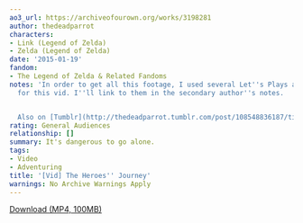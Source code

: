 ```yaml
---
ao3_url: https://archiveofourown.org/works/3198281
author: thedeadparrot
characters:
- Link (Legend of Zelda)
- Zelda (Legend of Zelda)
date: '2015-01-19'
fandom:
- The Legend of Zelda & Related Fandoms
notes: 'In order to get all this footage, I used several Let''s Plays as source material
  for this vid. I''ll link to them in the secondary author''s notes.


  Also on [Tumblr](http://thedeadparrot.tumblr.com/post/108548836187/title-the-heroes-journey-fandom-the-legend-of).'
rating: General Audiences
relationship: []
summary: It's dangerous to go alone.
tags:
- Video
- Adventuring
title: '[Vid] The Heroes'' Journey'
warnings: No Archive Warnings Apply
---
```


[Download (MP4, 100MB)](https://dl.dropboxusercontent.com/u/2436187/vids/maelstrom.mp4)